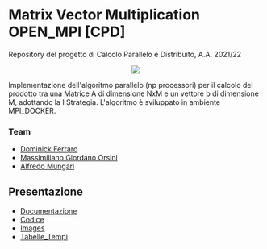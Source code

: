 # Matrix Vector Multiplication OPEN_MPI [CPD]


Repository del progetto di Calcolo Parallelo e Distribuito, A.A. 2021/22

<p align="center">
  <img src="https://user-images.githubusercontent.com/56475652/169982582-cdb10ff0-27b9-47d8-9293-ff0965f8f899.png"/>
</p>

Implementazione dell'algoritmo parallelo (np processori) per il calcolo del prodotto tra una Matrice A di dimensione NxM e un vettore b di dimensione M, adottando la I Strategia. L'algoritmo è sviluppato in ambiente MPI_DOCKER. 


### Team
- [Dominick Ferraro](https://github.com/dom0000D)
- [Massimiliano Giordano Orsini](https://github.com/gomax22)
- [Alfredo Mungari](https://github.com/mungowz)




## Presentazione
- [Documentazione](https://github.com/dom0000D/Matrix-Vector-Multiplication-OPEN_MPI/tree/main/Documentation)
- [Codice](https://github.com/dom0000D/Matrix-Vector-Multiplication-OPEN_MPI/tree/main/Source) 
- [Images](https://github.com/dom0000D/Matrix-Vector-Multiplication-OPEN_MPI/tree/main/Images)  
- [Tabelle_Tempi](https://github.com/dom0000D/Matrix-Vector-Multiplication-OPEN_MPI/tree/main/Tabelle_Tempi) 
